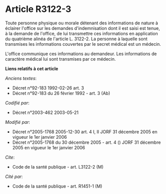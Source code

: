 # Article R3122-3

Toute personne physique ou morale détenant des informations de nature à éclairer l'office sur les demandes d'indemnisation
dont il est saisi est tenue, à la demande de l'office, de lui transmettre ces informations en application du quatrième alinéa
de l'article L. 3122-2. La personne à laquelle sont transmises les informations couvertes par le secret médical est un
médecin.

L'office communique ces informations au demandeur. Les informations de caractère médical lui sont transmises par ce médecin.

**Liens relatifs à cet article**

_Anciens textes_:

  - Décret n°92-183 1992-02-26 art. 3
  - Décret n°92-183 du 26 février 1992 - art. 3 (Ab)

_Codifié par_:

  - Décret n°2003-462 2003-05-21

_Modifié par_:

  - Décret n°2005-1768 2005-12-30 art. 4 I, II JORF 31 décembre 2005 en vigueur le 1er janvier 2006
  - Décret n°2005-1768 du 30 décembre 2005 - art. 4 () JORF 31 décembre 2005 en vigueur le 1er janvier 2006

_Cite_:

  - Code de la santé publique - art. L3122-2 (M)

_Cité par_:

  - Code de la santé publique - art. R1451-1 (M)
